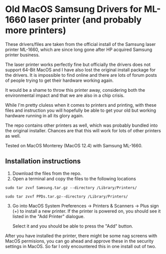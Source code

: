 # Old MacOS Samsung Drivers for ML-1660 laser printer (and probably more printers)

These drivers/files are taken from the official install of the Samsung laser printer ML-1660, which are since long gone after HP acquired Samsung printer business.

The laser printer works perfectly fine but officially the drivers does not support 64-Bit MacOS and I have also lost the original install package for the drivers.
It is impossible to find online and there are lots of forum posts of people trying to get their hardware working again.

It would be a shame to throw this printer away, considering both the environmental impact and that we are also in a chip crisis.

While I'm pretty cluless when it comes to printers and printing, with these files and instruction you will hopefully be able to get your old but working hardware running in all its glory again. 

The repo contains other printers as well, which was probably bundled into the original installer. Chances are that this will work for lots of other printers as well.

Tested on MacOS Monterey (MacOS 12.4) with Samsung ML-1660.

## Installation instructions

1. Download the files from the repo.
2. Open a terminal and copy the files to the following locations 

```sudo tar zvxf Samsung.tar.gz --directory /Library/Printers/```

```sudo tar zvxf PPDs.tar.gz--directory /Library/Printers/```

3. Go into MacOS System Preferences -> Printers & Scanners -> Plus sign (+) to install a new printer.
   If the printer is powered on, you should see it listed in the "Add Printer" dialogue.
   
   Select it and you should be able to press the "Add" button.


After you have installed the printer, there might be some nag screens with MacOS permisions, you can go ahead and approve these in the security settings in MacOS. So far I only encountered this in one install out of two.
